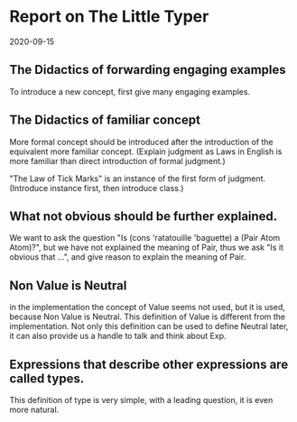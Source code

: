 # Report on The Little Typer

2020-09-15

## The Didactics of forwarding engaging examples

To introduce a new concept, first give many engaging examples.

## The Didactics of familiar concept

More formal concept should be introduced
after the introduction of the equivalent more familiar concept.
(Explain judgment as Laws in English is more familiar
than direct introduction of formal judgment.)

"The Law of Tick Marks" is an instance of the first form of judgment.
(Introduce instance first, then introduce class.)

## What not obvious should be further explained.

We want to ask the question "Is (cons 'ratatouille 'baguette) a (Pair Atom Atom)?",
but we have not explained the meaning of Pair,
thus we ask "Is it obvious that ...",
and give reason to explain the meaning of Pair.

## Non Value is Neutral

in the implementation the concept of Value seems not used,
but it is used, because Non Value is Neutral.
This definition of Value is different from the implementation.
Not only this definition can be used to define Neutral later,
it can also provide us a handle to talk and think about Exp.

## Expressions that describe other expressions are called types.

This definition of type is very simple,
with a leading question, it is even more natural.
